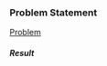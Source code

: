 <h3>Problem Statement</h3>

<a href="https://www.codingame.com/ide/1186252aa9e9e2c871f7ff9a270bf440510cbf9">Problem</a>

<h5>Result</h5>

